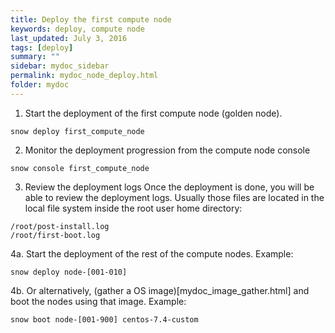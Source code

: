 ```yaml
---
title: Deploy the first compute node
keywords: deploy, compute node
last_updated: July 3, 2016
tags: [deploy]
summary: ""
sidebar: mydoc_sidebar
permalink: mydoc_node_deploy.html
folder: mydoc
---
```


1. Start the deployment of the first compute node (golden node).
```
snow deploy first_compute_node
```
2. Monitor the deployment progression from the compute node console
```
snow console first_compute_node
```
3. Review the deployment logs
Once the deployment is done, you will be able to review the deployment logs. Usually those files are located in the local file system inside the root user home directory:
```
/root/post-install.log
/root/first-boot.log
```
4a. Start the deployment of the rest of the compute nodes.
Example:
```
snow deploy node-[001-010]
```
4b. Or alternatively, (gather a OS image)[mydoc_image_gather.html] and boot the nodes using that image.
Example:
```
snow boot node-[001-900] centos-7.4-custom
```
